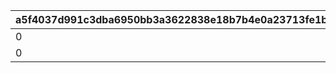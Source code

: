 |a5f4037d991c3dba6950bb3a3622838e18b7b4e0a23713fe1b8129fdcf79c996|cb1ff04c465aa8f503978f5876e6342ff178de6f27f9b1b4dc5b4f91198311b1|d9dd35c8810c72d2679496a4e83003b81e39b1c1e97a716124e471f4e225a5be|5268e1c40b07a5eefef091fda1a38773ca5b6209531b3042a51b9a72c0fed315|
| --- | --- | --- | --- |
|0|504660101|1|0|
|0|509260101|2|0|